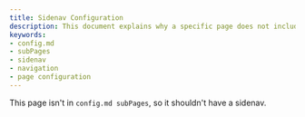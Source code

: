 ```yaml
---
title: Sidenav Configuration
description: This document explains why a specific page does not include a sidenav, noting that it is not listed in the `config.md subPages` configuration.
keywords:
- config.md
- subPages
- sidenav
- navigation
- page configuration
---
```


This page isn't in `config.md subPages`, so it shouldn't have a sidenav.